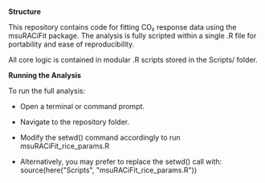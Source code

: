 **Structure** 

This repository contains code for fitting CO₂ response data using the msuRACiFit package.
The analysis is fully scripted within a single .R file for portability and ease of reproducibility.

All core logic is contained in modular .R scripts stored in the Scripts/ folder.

**Running the Analysis**

To run the full analysis:

 - Open a terminal or command prompt.

 - Navigate to the repository folder.

 - Modify the setwd() command accordingly to run msuRACiFit_rice_params.R 

 - Alternatively, you may prefer to replace the setwd() call with:
   source(here("Scripts", "msuRACiFit_rice_params.R")) 



